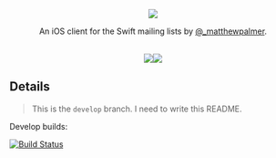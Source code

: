 <p align="center">
  <img src="http://i.imgur.com/ClrkeeK.png" />
</p>

<p align="center">
  An iOS client for the Swift mailing lists by <a href="http://twitter.com/_matthewpalmer"</a>@_matthewpalmer</a>.
</p>

<p align="center">
<br/>
<img src="http://i.imgur.com/ouvY5SA.png" /><img src="http://i.imgur.com/yPScDFa.png" />
<br/>
</p>

## Details

> This is the `develop` branch. I need to write this README.

Develop builds:

[![Build Status](https://travis-ci.org/matthewpalmer/Charter.svg?branch=develop)](https://travis-ci.org/matthewpalmer/Charter)

<!-- **How do I run the project?**

1. `git clone https://github.com/matthewpalmer/Charter`
2. `pod install`
3. Run the app in Xcode

**Is this available on the App Store?**

Yep—[Charter on the App Store](https://itunes.apple.com/us/app/charter-mailing-list-client/id1082212697?ls=1&mt=8). You’re welcome to download from the App Store or build it yourself, whatever’s easiest.

**Can I contribute?**

Of course! However, I will say this: I didn’t intend to open source this so early, so the project’s pretty messy,
and it’s going to change pretty quickly over the coming weeks. It might not be the best use of your time to do it *right now*,
but open an issue and we can track it.

**What’s next?**

I’m going to be trying to do the whole [Artsy](http://artsy.net) “Open Source by Default” thing, so I’ll mainly track what’s coming up in the GitHub issues for this repo, but roughly

* Add a backend so we can get faster list updates (and open source it)
* Clean up the front end codebase so it's easier for others to contribute
* The usual: bug fixes and new features -->
